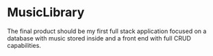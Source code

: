# MusicLibrary
The final product should be my first full stack application focused on a database with music stored inside and a front end with full CRUD capabilities.
